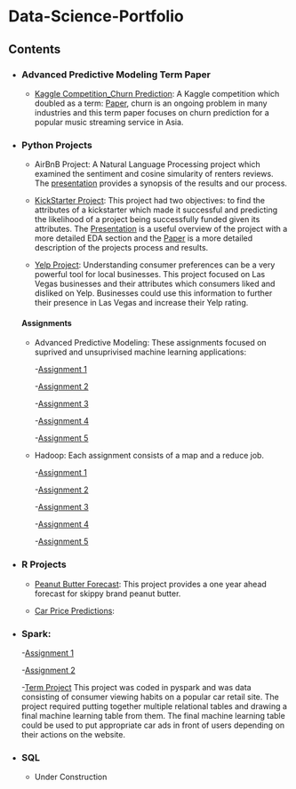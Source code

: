 # Data-Science-Portfolio

## Contents

- ### Advanced Predictive Modeling Term Paper

	- [Kaggle Competition_Churn Prediction](https://github.com/Rwoot14/Data-Science-Portfolio/tree/master/Kaggle%20Competition_Churn%20Prediction%20): A Kaggle competition which doubled as a term: [Paper](https://github.com/Rwoot14/Data-Science-Portfolio/blob/master/Kaggle%20Competition_Churn%20Prediction%20/paper.pdf), churn is an ongoing problem in many industries and this term paper focuses on churn prediction for a popular music streaming service in Asia. 

- ### Python Projects

	- AirBnB Project: A Natural Language Processing project which examined the sentiment and cosine simularity of renters reviews. The [presentation](https://github.com/91jackcheng/Text-Analytics/blob/master/Project/Project%20presentation.pdf) provides a synopsis of the results and our process.
  
  - [KickStarter Project](https://github.com/Rwoot14/Data-Science-Portfolio/blob/master/KickStarter%20Project/KickStarter%20Project.ipynb): This project had two objectives: to find the attributes of a kickstarter which made it successful and predicting the likelihood of a project being successfully funded given its attributes. The [Presentation](https://github.com/Rwoot14/Data-Science-Portfolio/blob/master/KickStarter%20Project/Project%20slides.pdf) is a useful overview of the project with a more detailed EDA section and the [Paper](https://github.com/Rwoot14/Data-Science-Portfolio/blob/master/KickStarter%20Project/Pattern%20Analysis%20of%20Kickstarter%20Projects.pdf) is a more detailed description of the projects process and results.
  
  - [Yelp Project](https://github.com/Rwoot14/Yelp-Marketing-Project/blob/master/Final%20Report.pdf): Understanding consumer preferences can be a very powerful tool for local businesses. This project focused on Las Vegas businesses and their attributes which consumers liked and disliked on Yelp. Businesses could use this information to further their presence in Las Vegas and increase their Yelp rating.
  
   #### Assignments
  
  - Advanced Predictive Modeling: These assignments focused on suprived and unsuprivised machine learning applications:
  
  	-[Assignment 1](https://github.com/Rwoot14/Advanced-Predictive-Modeling-HW/blob/master/Homework%201/HW1-F17-MIS382N%20(1)%20FINAL.ipynb)
	
	-[Assignment 2](https://github.com/Rwoot14/Advanced-Predictive-Modeling-HW/blob/master/Yennam_Wooten-HW2%20(1).ipynb)
	
	-[Assignment 3](https://github.com/Rwoot14/Advanced-Predictive-Modeling-HW/blob/master/Homework%203/MIS382_HW3_Wooten_Yennam.ipynb)
	
	-[Assignment 4](https://github.com/Rwoot14/Advanced-Predictive-Modeling-HW/blob/master/Homework%204/HW4_Wooten_Yennam.ipynb)
	
	-[Assignment 5](https://github.com/Rwoot14/Advanced-Predictive-Modeling-HW/blob/master/Homework%205/HW5_Wooten_Yennam.ipynb)
  
  - Hadoop: Each assignment consists of a map and a reduce job.
	
	-[Assignment 1](https://github.com/Rwoot14/Big_Data/tree/master/Assignment%201/Source_files)
	
	-[Assignment 2](https://github.com/Rwoot14/Big_Data/tree/master/Assignment%202/fin2/Assignment2Code)
	
	-[Assignment 3](https://github.com/Rwoot14/Big_Data/tree/master/Assignment%203/Fin3/Assignment3Code)
	
	-[Assignment 4](https://github.com/Rwoot14/Big_Data/tree/master/Assignment%204/Fin4/Assignment4Code)
	
	-[Assignment 5](https://github.com/Rwoot14/Big_Data/tree/master/Assignment%205/Fin/Assignment5Code)
	
- ### R Projects

	- [Peanut Butter Forecast](https://rpubs.com/rwoot14/ga2_draft): This project provides a one year ahead forecast for skippy brand peanut butter. 
  
	- [Car Price Predictions](https://github.com/Rwoot14/R-projects-/blob/master/Car%20Price%20Prediction%20Project/R%20Group%20Project.pdf):

- ### Spark:

	-[Assignment 1](https://github.com/Rwoot14/Big_Data/blob/master/Spark2/Homework%202.ipynb)
	
	-[Assignment 2](https://github.com/Rwoot14/Big_Data/blob/master/Spark3/Homework%203%20(1).ipynb)

	-[Term Project](https://github.com/Rwoot14/Big_Data/blob/master/BIG%20Assignment/Fin%20Output/Big_assignment.ipynb) This project was coded in pyspark and was data consisting of consumer viewing habits on a popular car retail site. The project required putting together multiple relational tables and drawing a final machine learning table from them. The final machine learning table could be used to put appropriate car ads in front of users depending on their actions on the website.
	

- ### SQL

	- Under Construction
